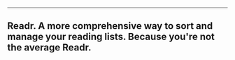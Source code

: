 ----------------------
Readr.
A more comprehensive way to sort and manage your reading lists. Because you're not the average Readr.
----------------------


